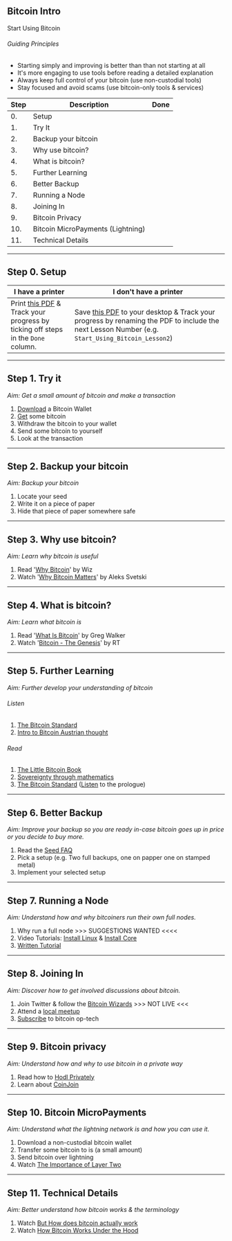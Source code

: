 ## Bitcoin Intro
Start Using Bitcoin

###### Guiding Principles
- Starting simply and improving is better than than not starting at all
- It's more engaging to use tools before reading a detailed explanation
- Always keep full control of your bitcoin (use non-custodial tools)
- Stay focused and avoid scams (use bitcoin-only tools & services)



| Step | Description                                    |Done|
| ---- | -----------                                    |---|
| 0. | Setup                                            |   |
| 1. | Try It                                           |   |
| 2. | Backup your bitcoin                              |   |
| 3. | Why use bitcoin?                                 |   |
| 4. | What is bitcoin?                                 |   |
| 5. | Further Learning                                 |   |
| 6. | Better Backup                                    |   |
| 7. | Running a Node                                   |   |
| 8. | Joining In                                       |   |
| 9. | Bitcoin Privacy                                  |   |
| 10. | Bitcoin MicroPayments (Lightning)               |   |
| 11. | Technical Details                               |   |

-----

## Step 0. Setup

| I have a printer | I don't have a printer |
| --- | --- |
| Print [this PDF](https://github.com/6102bitcoin/FAQ/raw/master/start-using-bitcoin_LESSON1.pdf) & Track your progress by ticking off steps in the `Done` column. | Save [this PDF](https://github.com/6102bitcoin/FAQ/raw/master/start-using-bitcoin_LESSON1.pdf) to your desktop & Track your progress by renaming the PDF to include the next Lesson Number (e.g. `Start_Using_Bitcoin_Lesson2`) |

-----

## Step 1. Try it
*Aim: Get a small amount of bitcoin and make a transaction*

1. [Download](https://bitcoin-only.com/#wallets) a Bitcoin Wallet
2. [Get](https://bitcoin-only.com/#get-bitcoin) some bitcoin
3. Withdraw the bitcoin to your wallet
4. Send some bitcoin to yourself
5. Look at the transaction

-----

## Step 2. Backup your bitcoin
*Aim: Backup your bitcoin*

1. Locate your seed
2. Write it on a piece of paper
3. Hide that piece of paper somewhere safe

-----

## Step 3. Why use bitcoin?
*Aim: Learn why bitcoin is useful*

1. Read '[Why Bitcoin](https://medium.com/@wiz/why-bitcoin-359ada12629e)' by Wiz
2. Watch '[Why Bitcoin Matters](https://youtu.be/q0XxsabgJEI?t=31)' by Aleks Svetski

-----

## Step 4. What is bitcoin?
*Aim: Learn what bitcoin is*

1. Read '[What Is Bitcoin](https://bitcoin-only.com/#bitcoin)' by Greg Walker
2. Watch '[Bitcoin - The Genesis](https://www.rt.com/shows/to-the-moon/457141-bitcoin-digital-currencies-revolution/video/5cbc2abbdda4c844198b4657/)' by RT

-----

## Step 5. Further Learning
*Aim: Further develop your understanding of bitcoin*

###### Listen
1. [The Bitcoin Standard](https://youtu.be/Zbm772vF-5M?t=308)
2. [Intro to Bitcoin Austrian thought](https://youtu.be/OrMHQhDKhrU)

###### Read
1. [The Little Bitcoin Book](https://www.amazon.com/dp/1641990503)
2. [Sovereignty through mathematics](https://www.amazon.com/Bitcoin-Sovereignty-mathematics-Knut-Svanholm/dp/1090109911)
3. [The Bitcoin Standard](https://www.amazon.com/Bitcoin-Standard-Decentralized-Alternative-Central/dp/1119473861) ([Listen](https://www.podbean.com/eu/pb-48576-a563c0) to the prologue)

-----

## Step 6. Better Backup
*Aim: Improve your backup so you are ready in-case bitcoin goes up in price or you decide to buy more.*

1. Read the [Seed FAQ](https://github.com/6102bitcoin/FAQ/blob/master/seed.md)
2. Pick a setup (e.g. Two full backups, one on papper one on stamped metal)
3. Implement your selected setup

-----

## Step 7. Running a Node
*Aim: Understand how and why bitcoiners run their own full nodes.*

1. Why run a full node >>> SUGGESTIONS WANTED <<<<
2. Video Tutorials: [Install Linux](https://www.youtube.com/watch?v=0Zq_JdExHkE&list=PLmoQ11MXEmagwLs0NtjadkyVwc-CFfr4h) & [Install Core](https://www.youtube.com/watch?v=q0Uen8p4feM&list=PLmoQ11MXEmag9I2ibHnubzJdjDqypujCk)
3. [Written Tutorial](https://medium.com/hackernoon/a-complete-beginners-guide-to-installing-a-bitcoin-full-node-on-linux-2018-edition-cb8e384479ea)

-----

## Step 8. Joining In
*Aim: Discover how to get involved discussions about bitcoin.*

1. Join Twitter & follow the [Bitcoin Wizards](https://bitcoin-wizards.com/) >>> NOT LIVE <<<
2. Attend a [local meetup](https://bitcoin-only.com/#meetups)
3. [Subscribe](https://bitcoinops.org/en/newsletters/) to bitcoin op-tech

-----

## Step 9. Bitcoin privacy
*Aim: Understand how and why to use bitcoin in a private way*

1. Read how to [Hodl Privately](https://github.com/6102bitcoin/FAQ/blob/master/hodl-privacy.md)
2. Learn about [CoinJoin](https://github.com/6102bitcoin/CoinJoin-Research/blob/master/CoinJoin_Research/CoinJoin_FAQ.md)

-----

## Step 10. Bitcoin MicroPayments
*Aim: Understand what the lightning network is and how you can use it.*

1. Download a non-custodial bitcoin wallet
2. Transfer some bitcoin to is (a small amount)
3. Send bitcoin over lightning
4. Watch [The Importance of Layer Two](https://www.youtube-nocookie.com/embed/3PcR4HWJnkY)

-----

## Step 11. Technical Details
*Aim: Better understand how bitcoin works & the terminology*

1. Watch [But How does bitcoin actually work](https://www.youtube-nocookie.com/embed/bBC-nXj3Ng4)
2. Watch [How Bitcoin Works Under the Hood](https://www.youtube-nocookie.com/embed/Lx9zgZCMqXE)
